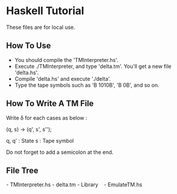 # Haskell Tutorial
These files are for local use.

## How To Use
- You should compile the 'TMInterpreter.hs'.
- Execute ./TMInterpreter, and type 'delta.tm'. You'll get a new file 'delta.hs'.
- Compile 'delta.hs' and execute './delta'.
- Type the tape symbols such as 'B 1010B', 'B 0B', and so on.

## How To Write A TM File
Write δ for each cases as below :

(q, s) -> (q', s', s'');

q, q' : State
s : Tape symbol

Do not forget to add a semicolon at the end.

## File Tree
\- TMInterpreter.hs
\- delta.tm
\- Library
    \- EmulateTM.hs
